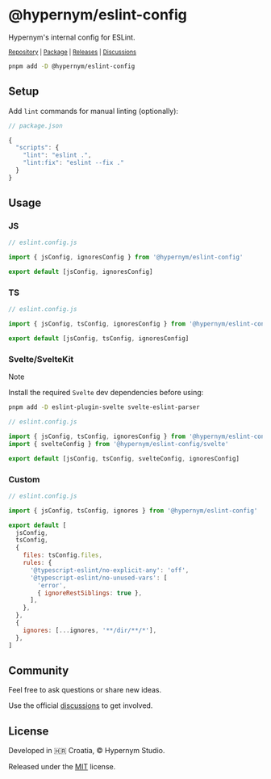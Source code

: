# @hypernym/eslint-config

Hypernym's internal config for ESLint.

<sub><a href="https://github.com/hypernym-studio/eslint-config">Repository</a> | <a href="https://www.npmjs.com/package/@hypernym/eslint-config">Package</a> | <a href="https://github.com/hypernym-studio/eslint-config/releases">Releases</a> | <a href="https://github.com/hypernym-studio/eslint-config/discussions">Discussions</a></sub>

```sh
pnpm add -D @hypernym/eslint-config
```

## Setup

Add `lint` commands for manual linting (optionally):

```js
// package.json

{
  "scripts": {
    "lint": "eslint .",
    "lint:fix": "eslint --fix ."
  }
}
```

## Usage

### JS

```js
// eslint.config.js

import { jsConfig, ignoresConfig } from '@hypernym/eslint-config'

export default [jsConfig, ignoresConfig]
```

### TS

```js
// eslint.config.js

import { jsConfig, tsConfig, ignoresConfig } from '@hypernym/eslint-config'

export default [jsConfig, tsConfig, ignoresConfig]
```

### Svelte/SvelteKit

> [!NOTE]
>
> Install the required `Svelte` dev dependencies before using:
>
> ```sh
> pnpm add -D eslint-plugin-svelte svelte-eslint-parser
> ```

```js
// eslint.config.js

import { jsConfig, tsConfig, ignoresConfig } from '@hypernym/eslint-config'
import { svelteConfig } from '@hypernym/eslint-config/svelte'

export default [jsConfig, tsConfig, svelteConfig, ignoresConfig]
```

### Custom

```js
// eslint.config.js

import { jsConfig, tsConfig, ignores } from '@hypernym/eslint-config'

export default [
  jsConfig,
  tsConfig,
  {
    files: tsConfig.files,
    rules: {
      '@typescript-eslint/no-explicit-any': 'off',
      '@typescript-eslint/no-unused-vars': [
        'error',
        { ignoreRestSiblings: true },
      ],
    },
  },
  {
    ignores: [...ignores, '**/dir/**/*'],
  },
]
```

## Community

Feel free to ask questions or share new ideas.

Use the official [discussions](https://github.com/hypernym-studio/eslint-config/discussions) to get involved.

## License

Developed in 🇭🇷 Croatia, © Hypernym Studio.

Released under the [MIT](LICENSE.txt) license.
